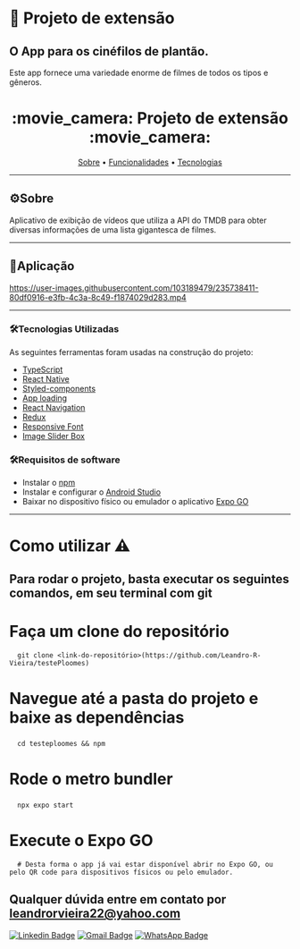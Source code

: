 # :cinema: Projeto de extensão
## O App para os cinéfilos de plantão.
Este app fornece uma variedade enorme de filmes de todos os tipos e gêneros.

<h1 align="center">
  :movie_camera: Projeto de extensão :movie_camera: 
</h1>

<p align="center">
 <a href="#-sobre-o-projeto">Sobre</a> • 
 <a href="#-funcionalidade">Funcionalidades</a> • 	
 <a href="#-tecnologias">Tecnologias</a>  
</p>

---
## ⚙Sobre

Aplicativo de exibição de vídeos que utiliza a API do TMDB para obter diversas informações de uma lista gigantesca de filmes. 


---


## 📱Aplicação



https://user-images.githubusercontent.com/103189479/235738411-80df0916-e3fb-4c3a-8c49-f1874029d283.mp4


  
---  

### 🛠Tecnologias Utilizadas

As seguintes ferramentas foram usadas na construção do projeto:

- [TypeScript](https://www.typescriptlang.org/)
- [React Native](https://reactnative.dev/)
- [Styled-components](https://styled-components.com/docs/basics)
- [App loading](https://docs.expo.dev/versions/latest/sdk/app-loading/) 
- [React Navigation](https://reactnavigation.org/docs/hello-react-navigation/)
- [Redux](https://react-redux.js.org/)
- [Responsive Font](https://www.npmjs.com/package/react-native-responsive-fontsize)
- [Image Slider Box](https://www.npmjs.com/package/react-native-image-slider-box)

### 🛠Requisitos de software

- Instalar o [npm](https://www.npmjs.com/)
- Instalar e configurar o [Android Studio](https://developer.android.com/studio)
- Baixar no dispositivo físico ou emulador o aplicativo [Expo GO](https://expo.dev/expo-go)

---

<h1>
  Como utilizar ⚠️
</h1>

 <h2> Para rodar o projeto, basta executar os seguintes comandos, em seu terminal com git <h2/>
 
  # Faça um clone do repositório
```  
  git clone <link-do-repositório>(https://github.com/Leandro-R-Vieira/testePloomes)
```
  # Navegue até a pasta do projeto e baixe as dependências<h3/>
```
  cd testeploomes && npm
```
   # Rode o metro bundler<h3/>
```
  npx expo start
```
  # Execute o Expo GO
```
  # Desta forma o app já vai estar disponível abrir no Expo GO, ou pelo QR code para dispositivos físicos ou pelo emulador. 
```     
  
  ## Qualquer dúvida entre em contato por <a href="mailto:leandrorvieira22@yahoo.com?">leandrorvieira22@yahoo.com</a>

 [![Linkedin Badge](https://img.shields.io/badge/-LinkedIn-blue?style=flat-square&logo=Linkedin&logoColor=white&link=https://www.linkedin.com/in/leandro-rezende-vieira-23a212242/)](https://www.linkedin.com/in/leandro-rezende-vieira-23a212242/)
[![Gmail Badge](https://img.shields.io/badge/-Gmail-c14438?style=flat-square&logo=Gmail&logoColor=white&link=mailto:leandrorvieira22@yahoo.com)](mailto:leandrorvieira22@yahoo.com)
[![WhatsApp Badge](https://img.shields.io/badge/WhatsApp-0DA204?style=flat-square&logo=whatsapp&logoColor=white)](https://wa.me/5521995925956)
